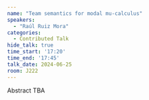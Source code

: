 ```yaml
---
name: "Team semantics for modal mu-calculus"
speakers:
  - "Raúl Ruiz Mora"
categories:
  - Contributed Talk
hide_talk: true
time_start: '17:20'
time_end: '17:45'
talk_date: 2024-06-25
room: J222
---
```


Abstract TBA
